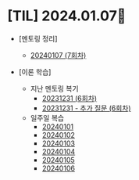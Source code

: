 # [TIL] 2024.01.07📒

* [멘토링 정리]
  * [20240107 (7회차)](../Mentoring/20240107.md)

* [이론 학습]
  * 지난 멘토링 복기
    * [20231231 (6회차)](../Mentoring/20231231.md)
    * [20231231 - 추가 질문 (6회차)](../Mentoring/20231231_추가.md)
  * 일주일 복습
    - [20240101](20240101.md)
    - [20240102](20240102.md)
    - [20240103](20240103.md)
    - [20240104](20240104.md)
    - [20240105](20240105.md)
    - [20240106](20240106.md)
